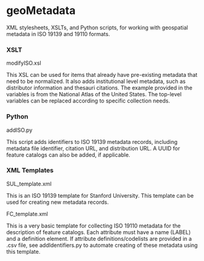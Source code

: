 # geoMetadata
XML stylesheets, XSLTs, and Python scripts, for working with geospatial metadata in ISO 19139 and 19110 formats.

### XSLT

modifyISO.xsl

This XSL can be used for items that already have pre-existing metadata that need to be normalized. It also adds institutional level metadata, such as distributor information and thesauri citations. The example provided in the variables is from the National Atlas of the United States. The top-level variables can be replaced according to specific collection needs.

### Python

addISO.py

This script adds identifiers to ISO 19139 metadata records, including metadata file identifier, citation URL, and distribution URL. A UUID for feature catalogs can also be added, if applicable.

### XML Templates

SUL_template.xml 

This is an ISO 19139 template for Stanford University. This template can be used for creating new metadata records.

FC_template.xml

This is a very basic template for collecting ISO 19110 metadata for the description of feature catalogs. Each attribute must have a name (LABEL) and a definition element. If attribute definitions/codelists are provided in a .csv file, see addIdentifiers.py to automate creating of these metadata using this template.


